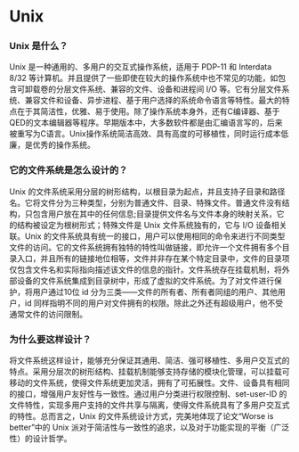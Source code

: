 # Unix
### Unix 是什么？
Unix 是一种通用的、多用户的交互式操作系统，适用于 PDP-11 和 Interdata 8/32 等计算机。并且提供了一些即使在较大的操作系统中也不常见的功能，如包含可卸载卷的分层文件系统、兼容的文件、设备和进程间 I/O 等。它有分层文件系统、兼容文件和设备、异步进程、基于用户选择的系统命令语言等特性。最大的特点在于其简洁性，优雅、易于使用。除了操作系统本身外，还有C编译器、基于QED的文本编辑器等程序。早期版本中，大多数软件都是由汇编语言写的，后来被重写为C语言。Unix操作系统简洁高效、具有高度的可移植性，同时运行成本低廉，是优秀的操作系统。

### 它的文件系统是怎么设计的？
Unix 的文件系统采用分层的树形结构，以根目录为起点，并且支持子目录和路径名。它将文件分为三种类型，分别为普通文件、目录、特殊文件。普通文件没有结构，只包含用户放在其中的任何信息;目录提供文件名与文件本身的映射关系，它的结构被设定为根树形式；特殊文件是 Unix 文件系统独有的，它与 I/O 设备相关联。Unix 的文件系统具有统一的接口，用户可以使用相同的命令来进行不同类型文件的访问。它的文件系统拥有独特的特性叫做链接，即允许一个文件拥有多个目录入口，并且所有的链接地位相等，文件并非存在某个特定目录中，文件的目录项仅包含文件名和实际指向描述该文件的信息的指针。文件系统存在挂载机制，将外部设备的文件系统集成到目录树中，形成了虚拟的文件系统。为了对文件进行保护，将用户通过10位 id 分为三类——文件的所有者、所有者同组的用户、其他用户，id 同样指明不同的用户对文件拥有的权限。除此之外还有超级用户，他不受通常文件的访问限制。

### 为什么要这样设计？
将文件系统这样设计，能够充分保证其通用、简洁、强可移植性、多用户交互式的特点。采用分层次的树形结构、挂载机制能够支持存储的模块化管理，可以挂载可移动的文件系统，使得文件系统更加灵活，拥有了可拓展性。文件、设备具有相同的接口，增强用户友好性与一致性。通过用户分类进行权限控制、set-user-ID 的文件特性，实现多用户支持的文件共享与隔离，使得文件系统具有了多用户交互式的特性。总而言之，Unix 的文件系统设计方式，完美地体现了论文“Worse is better”中的 Unix 派对于简洁性与一致性的追求，以及对于功能实现的平衡（广泛性）的设计哲学。